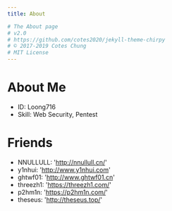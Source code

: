 ```yaml
---
title: About

# The About page
# v2.0
# https://github.com/cotes2020/jekyll-theme-chirpy
# © 2017-2019 Cotes Chung
# MIT License
---
```


# About Me

+ ID: Loong716
+ Skill: Web Security, Pentest

# Friends

+ NNULLULL: 'http://nnullull.cn/'
+ y1nhui: 'http://www.y1nhui.com'
+ ghtwf01: 'http://www.ghtwf01.cn'
+ threezh1: 'https://threezh1.com/'
+ p2hm1n: 'https://p2hm1n.com/'
+ theseus: 'http://theseus.top/'
